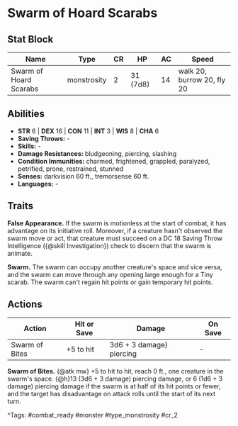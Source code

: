 # Swarm of Hoard Scarabs

## Stat Block

| Name | Type | CR | HP | AC | Speed |
|------|------|----|----|----|-------|
| Swarm of Hoard Scarabs | monstrosity | 2 | 31 (7d8) | 14 | walk 20, burrow 20, fly 20 |

## Abilities

- **STR** 6 | **DEX** 16 | **CON** 11 | **INT** 3 | **WIS** 8 | **CHA** 6
- **Saving Throws:** -  
- **Skills:** -  
- **Damage Resistances:** bludgeoning, piercing, slashing  
- **Condition Immunities:** charmed, frightened, grappled, paralyzed, petrified, prone, restrained, stunned  
- **Senses:** darkvision 60 ft., tremorsense 60 ft.  
- **Languages:** -

## Traits

**False Appearance.** If the swarm is motionless at the start of combat, it has advantage on its initiative roll. Moreover, if a creature hasn't observed the swarm move or act, that creature must succeed on a DC 18 Saving Throw Intelligence ({@skill Investigation}) check to discern that the swarm is animate.

**Swarm.** The swarm can occupy another creature's space and vice versa, and the swarm can move through any opening large enough for a Tiny scarab. The swarm can't regain hit points or gain temporary hit points.


## Actions

| Action | Hit or Save | Damage | On Save |
|--------|--------------|--------|----------|
| Swarm of Bites | +5 to hit | 3d6 + 3 damage) piercing | - |

**Swarm of Bites.** {@atk mw} +5 to hit to hit, reach 0 ft., one creature in the swarm's space. {@h}13 (3d6 + 3 damage) piercing damage, or 6 (1d6 + 3 damage) piercing damage if the swarm is at half of its hit points or fewer, and the target has disadvantage on attack rolls until the start of its next turn.


^Tags: #combat_ready #monster #type_monstrosity #cr_2